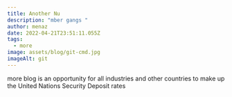 ```yaml
---
title: Another Nu
description: "mber gangs "
author: menaz
date: 2022-04-21T23:51:11.055Z
tags:
  - more
image: assets/blog/git-cmd.jpg
imageAlt: git
---
```

more blog is an opportunity for all industries and other countries to make up the United Nations Security Deposit rates